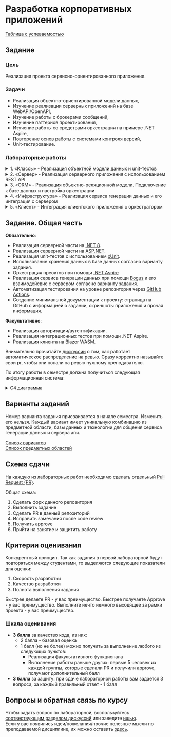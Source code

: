 # Разработка корпоративных приложений
[Таблица с успеваемостью]()

## Задание
### Цель
Реализация проекта сервисно-ориентированного приложения.

### Задачи
* Реализация объектно-ориентированной модели данных,
* Изучение реализации серверных приложений на базе WebAPI/OpenAPI,
* Изучение работы с брокерами сообщений,
* Изучение паттернов проектирования,
* Изучение работы со средствами оркестрации на примере .NET Aspire,
* Повторение основ работы с системами контроля версий,
* Unit-тестирование.

### Лабораторные работы
<details>
<summary>1.	«Классы» - Реализация объектной модели данных и unit-тестов</summary>
<br> 
В рамках первой лабораторной работы необходимо подготовить структуру классов, описывающих предметную область, определяемую в задании. В каждом из заданий присутствует часть, связанная с обработкой данных, представленная в разделе «Unit-тесты». Данную часть необходимо реализовать в виде unit-тестов: подготовить тестовые данные, выполнить запрос с использованием LINQ, проверить результаты.  

Хранение данных на этом этапе допускается осуществлять в памяти в виде коллекций.  
Необходимо включить **как минимум 10** экземпляров каждого класса в датасид. 
  
</details>
<details>
<summary>2.	«Сервер» - Реализация серверного приложения с использованием REST API</summary>
<br> 
Во второй лабораторной работе необходимо реализовать серверное приложение, которое должно:
- Осуществлять базовые CRUD-операции с реализованными в первой лабораторной сущностями
- Предоставлять результаты аналитических запросов (раздел «Unit-тесты» задания)

Хранение данных на этом этапе допускается осуществлять в памяти в виде коллекций.
<br> 
</details>
<details>
<summary>3.	«ORM» - Реализация объектно-реляционной модели. Подключение к базе данных и настройка оркестрации</summary>
<br> 
В третьей лабораторной работе хранение должно быть переделано c инмемори коллекций на базу данных.  
Должны быть созданы миграции для создания таблиц в бд и их первоначального заполнения.
<br> 
Также необходимо настроить оркестратор Aspire на запуск сервера и базы данных.
<br> 
</details>
<details>
<summary>4.	«Инфраструктура» - Реализация сервиса генерации данных и его интеграция с сервером</summary>
<br>  
В четвертой лабораторной работе необходимо имплементировать сервис, который генерировал бы контракты. Контракты далее передаются в сервер и сохраняются в бд.
Сервис должен представлять из себя отдельное приложение без референсов к серверным проектам за исключением библиотеки с контрактами.
Отправка контрактов при помощи gRPC должна выполняться в потоковом виде.
При использовании брокеров сообщений, необходимо предусмотреть ретраи при подключении к брокеру.

Также необходимо добавить в конфигурацию Aspire запуск генератора и (если того требует вариант) брокера сообщений.
<br> 
</details>
<details>
<summary>5.	«Клиент» - Интеграция клиентского приложения с оркестратором</summary>
<br> 
В пятой лабораторной необходимо добавить в конфигурацию Aspire запуск клиентского приложения для написанного ранее сервера. Клиент создается в рамках курса "Веб разработка".
<br> 
</details>

## Задание. Общая часть
**Обязательно**:
* Реализация серверной части на [.NET 8](https://learn.microsoft.com/ru-ru/dotnet/core/whats-new/dotnet-8/overview).
* Реализация серверной части на [ASP.NET](https://dotnet.microsoft.com/ru-ru/apps/aspnet).
* Реализация unit-тестов с использованием [xUnit](https://xunit.net/?tabs=cs).
* Использование хранения данных в базе данных согласно варианту задания.
* Оркестрация преоктов при помощи [.NET Aspire](https://learn.microsoft.com/ru-ru/dotnet/aspire/get-started/aspire-overview)
* Реализация сервиса генерации данных при помощи [Bogus](https://github.com/bchavez/Bogus) и его взаимодейсвие с сервером согласно варианту задания.
* Автоматизация тестирования на уровне репозитория через [GitHub Actions](https://docs.github.com/en/actions/learn-github-actions/understanding-github-actions).
* Создание минимальной документации к проекту: страница на GitHub с информацией о задании, скриншоты приложения и прочая информация.

**Факультативно**:
* Реализация авторизации/аутентификации.
* Реализация интеграционных тестов при помощи .NET Aspire.
* Реализация клиента на Blazor WASM.

Внимательно прочитайте [дискуссии](https://github.com/itsecd/enterprise-development/discussions/1) о том, как работает автоматическое распределение на ревью.
Сразу корректно называйте свои pr, чтобы они попали на ревью нужному преподавателю.

По итогу работы в семестре должна получиться следующая информационная система:
<details>
<summary>C4 диаграмма</summary>

<img width="965" height="936" alt="image1" src="https://github.com/user-attachments/assets/da485c97-3108-4678-9461-5ef4aecc9f98" />

</details>

## Варианты заданий
Номер варианта задания присваивается в начале семестра. Изменить его нельзя. Каждый вариант имеет уникальную комбинацию из предметной области, базы данных и технологии для общения сервиса генерации данных и сервера апи.

[Список вариантов](https://docs.google.com/document/d/1Wc8AvsKS_1JptpsxHO-cwfAxz2ghxvQRQ0fy4el2ZOc/edit?usp=sharing)  
[Список предметных областей](https://docs.google.com/document/d/15jWhXMwd2K8giFMKku_yrY_s2uQNEu4ugJXLYPvYJAE/edit?usp=sharing)  

## Схема сдачи

На каждую из лабораторных работ необходимо сделать отдельный [Pull Request (PR)](https://docs.github.com/en/pull-requests).

Общая схема:
1. Сделать форк данного репозитория
2. Выполнить задание
3. Сделать PR в данный репозиторий
4. Исправить замечания после code review
5. Получить approve 
6. Прийти на занятие и защитить работу

## Критерии оценивания

Конкурентный принцип.
Так как задания в первой лабораторной будут повторяться между студентами, то выделяются следующие показатели для оценки:
1. Скорость разработки
2. Качество разработки
3. Полнота выполнения задания

Быстрее делаете PR - у вас преимущество.
Быстрее получаете Approve - у вас преимущество.
Выполните нечто немного выходящее за рамки проекта - у вас преимущество.

### Шкала оценивания

- **3 балла** за качество кода, из них:
  - 2 балла - базовая оценка
  - 1 балл (но не более) можно получить за выполнение любого из следующих пунктов:
    - Реализация факультативного функционала
    - Выполнение работы раньше других: первые 5 человек из каждой группы, которые сделали PR и получили approve, получают дополнительный балл
- **3 балла** за защиту: при сдаче лабораторной работы вам задается 3 вопроса, за каждый правильный ответ - 1 балл

## Вопросы и обратная связь по курсу

Чтобы задать вопрос по лабораторной, воспользуйтесь [соотвествующим разделом дискуссий](https://github.com/itsecd/enterprise-development/discussions/categories/questions) или заведите [ишью](https://github.com/itsecd/enterprise-development/issues/new).  
Если у вас появились идеи/пожелания/прочие полезные мысли по преподаваемой дисциплине, их можно оставить [здесь](https://github.com/itsecd/enterprise-development/discussions/categories/ideas).

